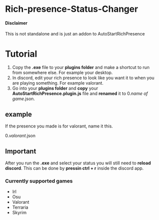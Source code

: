 # Rich-presence-Status-Changer
#### Disclaimer
This is not standalone and is just an addon to AutoStartRichPresence

# Tutorial

1. Copy the **.exe** file to your **plugins folder** and make a shortcut to run from somewhere else. For example your desktop.
2. In discord, edit your rich presence to look like you want it to when you are playing something. For example valorant.
3. Go into your **plugins folder** and **copy** your **AutoStartRichPresence.plugin.js** file and **renamed** it to 0.*name of game*.json.

## example
If the presence you made is for valorant, name it this.

0.*valorant*.json

## Important

After you run the **.exe** and select your status you will still need to **reload discord**.
This can be done by **pressin ctrl + r** inside the discord app.

### Currently supported games

- Irl
- Osu
- Valorant
- Terraria
- Skyrim

